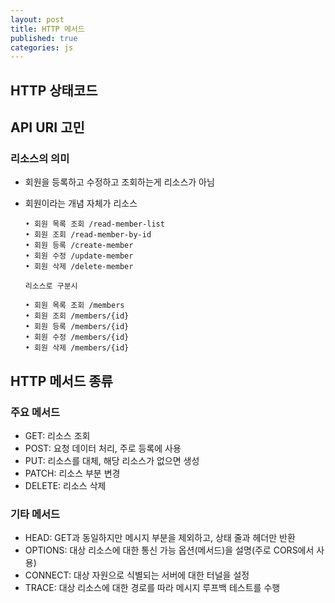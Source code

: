 ```yaml
---
layout: post
title: HTTP 메서드
published: true
categories: js
---
```

## HTTP 상태코드
## API URI 고민
### 리소스의 의미
- 회원을 등록하고 수정하고 조회하는게 리소스가 아님
- 회원이라는 개념 자체가 리소스


	  • 회원 목록 조회 /read-member-list
      • 회원 조회 /read-member-by-id
      • 회원 등록 /create-member
      • 회원 수정 /update-member
      • 회원 삭제 /delete-member
      
      리소스로 구분시
      
	  • 회원 목록 조회 /members
	  • 회원 조회 /members/{id}
 	  • 회원 등록 /members/{id}
	  • 회원 수정 /members/{id}
	  • 회원 삭제 /members/{id}

## HTTP 메서드 종류
### 주요 메서드
- GET: 리소스 조회
- POST: 요청 데이터 처리, 주로 등록에 사용
- PUT: 리소스를 대체, 해당 리소스가 없으면 생성
- PATCH: 리소스 부분 변경
- DELETE: 리소스 삭제

### 기타 메서드
- HEAD: GET과 동일하지만 메시지 부분을 제외하고, 상태 줄과 헤더만 반환
- OPTIONS: 대상 리소스에 대한 통신 가능 옵션(메서드)을 설명(주로 CORS에서 사용)
- CONNECT: 대상 자원으로 식별되는 서버에 대한 터널을 설정
- TRACE: 대상 리소스에 대한 경로를 따라 메시지 루프백 테스트를 수행

